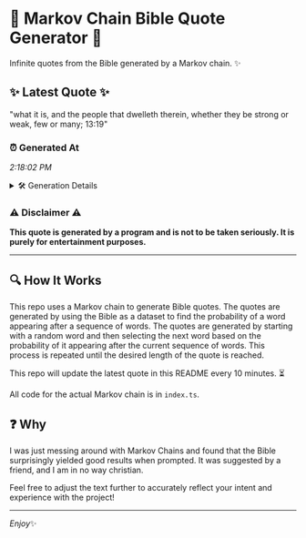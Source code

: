 # 📖 Markov Chain Bible Quote Generator 📖

Infinite quotes from the Bible generated by a Markov chain. ✨

## ✨ Latest Quote ✨
"what it is, and the people that dwelleth therein, whether they be strong or weak, few or many; 13:19"

### ⏰ Generated At
*2:18:02 PM*

<details>
    <summary>🛠️ Generation Details</summary>
    <p>
        <strong>🌱 Seed:</strong> what<br>
        <strong>🔄 Iterations:</strong> 18<br>
        <strong>📜 Context History:</strong><br>[ what ]: it<br>[ what, it ]: is,<br>[ what, it, is, ]: and<br>[ what, it, is,, and ]: the<br>[ what, it, is,, and, the ]: people<br>[ what, it, is,, and, the, people ]: that<br>[ it, is,, and, the, people, that ]: dwelleth<br>[ is,, and, the, people, that, dwelleth ]: therein,<br>[ and, the, people, that, dwelleth, therein, ]: whether<br>[ the, people, that, dwelleth, therein,, whether ]: they<br>[ people, that, dwelleth, therein,, whether, they ]: be<br>[ that, dwelleth, therein,, whether, they, be ]: strong<br>[ dwelleth, therein,, whether, they, be, strong ]: or<br>[ therein,, whether, they, be, strong, or ]: weak,<br>[ whether, they, be, strong, or, weak, ]: few<br>[ they, be, strong, or, weak,, few ]: or<br>[ be, strong, or, weak,, few, or ]: many;<br>[ strong, or, weak,, few, or, many; ]: 13:19<br>
    </p>
</details>

### ⚠️ Disclaimer ⚠️
**This quote is generated by a program and is not to be taken seriously. It is purely for entertainment purposes.**

---

## 🔍 How It Works

This repo uses a Markov chain to generate Bible quotes. The quotes are generated by using the Bible as a dataset to find the probability of a word appearing after a sequence of words. The quotes are generated by starting with a random word and then selecting the next word based on the probability of it appearing after the current sequence of words. This process is repeated until the desired length of the quote is reached.

This repo will update the latest quote in this README every 10 minutes. ⏳

All code for the actual Markov chain is in `index.ts`.

## ❓ Why

I was just messing around with Markov Chains and found that the Bible surprisingly yielded good results when prompted. 
It was suggested by a friend, and I am in no way christian.

Feel free to adjust the text further to accurately reflect your intent and experience with the project!

---

*Enjoy*✨
